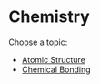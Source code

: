 # Chemistry

Choose a topic:

- [Atomic Structure](./atomic-structure.md)
- [Chemical Bonding](./chemical-bonding.md)
